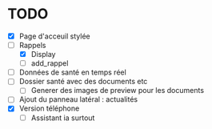# TODO

- [x] Page d'acceuil stylée
- [ ] Rappels
  - [x] Display
  - [ ] add_rappel
- [ ] Données de santé en temps réel
- [ ] Dossier santé avec des documents etc
  - [ ] Generer des images de preview pour les documents
- [ ] Ajout du panneau latéral : actualités
- [x] Version téléphone
  - [ ] Assistant ia surtout
